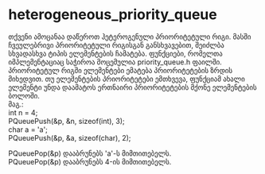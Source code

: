 # heterogeneous_priority_queue    
 თქვენი ამოცანაა დაწეროთ ჰეტეროგენული პრიორიტეტული რიგი. მასში ჩვეულებრივი პრიორიტეტული რიგისგან განსხვავებით, შეიძლბა სხვადასხვა ტიპის ელემენტების ჩამატება. ფუნქციები, რომელთა იმპლემენტაციაც საჭიროა მოცემულია priority_queue.h ფაილში. პრიორიტეტულ რიგში ელემენტები ემატება პრიორიტეტების ზრდის მიხედვით. თუ ელემენტების პრიორიტეტები ემთხვევა, ფუნქციამ ახალი ელემენტი უნდა დაამატოს ერთნაირი პრიორიტეტების მქონე ელემენტების ბოლოში.    
მაგ.:  
int n = 4;  
PQueuePush(&p, &n, sizeof(int), 3);  
char a = 'a';  
PQueuePush(&p, &a, sizeof(char), 2);  

PQueuePop(&p) დააბრუნებს 'a'-ს მიმთითებელს.  
PQueuePop(&p) დააბრუნებს 4-ის მიმთითებელს.



